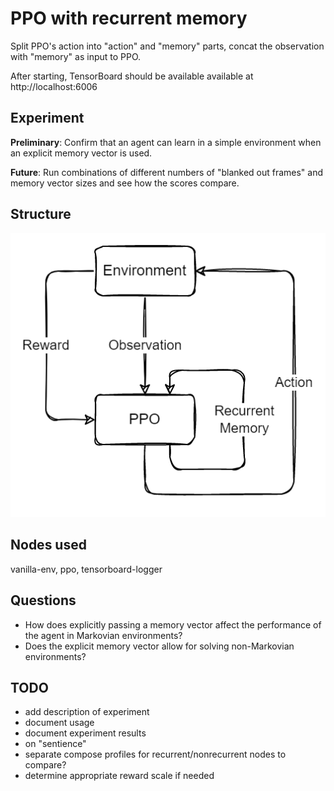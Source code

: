 # PPO with recurrent memory

Split PPO's action into "action" and "memory" parts, concat the observation with "memory" as input to PPO.

After starting, TensorBoard should be available available at http://localhost:6006

## Experiment
**Preliminary**: Confirm that an agent can learn in a simple environment when an explicit memory vector is used.

**Future**: Run combinations of different numbers of "blanked out frames" and memory vector sizes and see how the scores compare.

## Structure
![Diagram](diagram.drawio.png)

## Nodes used
vanilla-env, ppo, tensorboard-logger

## Questions
- How does explicitly passing a memory vector affect the performance of the agent in Markovian environments?
- Does the explicit memory vector allow for solving non-Markovian environments?

## TODO
- add description of experiment
- document usage
- document experiment results
- on "sentience"
- separate compose profiles for recurrent/nonrecurrent nodes to compare?
- determine appropriate reward scale if needed

